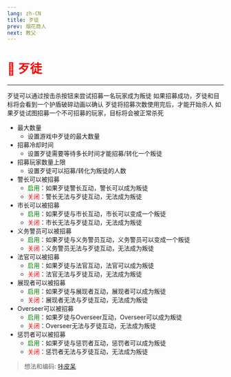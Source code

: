 ```yaml
---
lang: zh-CN
title: 歹徒
prev: 烟花商人
next: 教父
---
```


# <font color="red">🤵 <b>歹徒</b></font> <Badge text="Support" type="tip" vertical="middle"/>

***

歹徒可以通过按击杀按钮来尝试招募一名玩家成为叛徒 如果招募成功，歹徒和目标将会看到一个护盾破碎动画以确认 歹徒将招募次数使用完后，才能开始杀人 如果歹徒试图招募一个不可招募的玩家，目标将会被正常杀死

- 最大数量
  - 设置游戏中歹徒的最大数量
- 招募冷却时间
  - 设置歹徒需要等待多长时间才能招募/转化一个叛徒
- 招募玩家数量上限
  - 设置歹徒可以招募/转化为叛徒的人数
- 警长可以被招募
  - <font color=green>启用</font>：如果歹徒警长互动，警长可以成为叛徒
  - <font color=red>关闭</font>：警长无法与歹徒互动，无法成为叛徒
- 市长可以被招募
  - <font color=green>启用</font>：如果歹徒与市长互动，市长可以变成一个叛徒
  - <font color=red>关闭</font>：市长无法与歹徒互动，无法成为叛徒
- 义务警员可以被招募
  - <font color=green>启用</font>：如果歹徒与义务警员互动，义务警员可以变成一个叛徒
  - <font color=red>关闭</font>：义务警员无法与歹徒互动，无法成为叛徒
- 法官可以被招募
  - <font color=green>启用</font>：如果歹徒与法官互动，法官可以成为叛徒
  - <font color=red>关闭</font>：法官无法与歹徒互动，无法成为叛徒
- 展现者可以被招募
  - <font color=green>启用</font>：如果歹徒与展现者互动，展现者可以成为叛徒
  - <font color=red>关闭</font>：展现者无法与歹徒互动，无法成为叛徒
- Overseer可以被招募
  - <font color=green>启用</font>：如果歹徒与Overseer互动，Overseer可以成为叛徒
  - <font color=red>关闭</font>：Overseer无法与歹徒互动，无法成为叛徒
- 惩罚者可以被招募
  - <font color=green>启用</font>：如果歹徒与惩罚者互动，惩罚者可以成为叛徒
  - <font color=red>关闭</font>：惩罚者无法与歹徒互动，无法成为叛徒

> 想法和编码: [咔皮呆](https://github.com/KARPED1EM)
